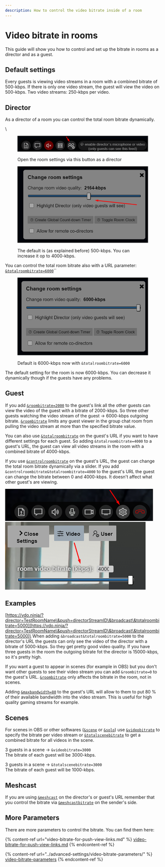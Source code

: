 ```yaml
---
description: How to control the video bitrate inside of a room
---
```


# Video bitrate in rooms

This guide will show you how to control and set up the bitrate in rooms as a director and as a guest.

## Default settings

Every guests is viewing video streams in a room with a combined bitrate of 500-kbps. If there is only one video stream, the guest will view the video on 500-kbps. Two video streams: 250-kbps per video.

## Director

As a director of a room you can control the total room bitrate dynamically.

\


<figure><img src="../.gitbook/assets/image.png" alt=""><figcaption><p>Open the room settings via this button as a director</p></figcaption></figure>

<figure><img src="../.gitbook/assets/image (3).png" alt=""><figcaption><p>The default is (as explained before) 500-kbps. You can increase it op to 4000-kbps.</p></figcaption></figure>

You can control the total room bitrate also with a URL parameter: [`&totalroombitrate=6000`](../advanced-settings/video-bitrate-parameters/totalroombitrate.md)``

<figure><img src="../.gitbook/assets/image (176).png" alt=""><figcaption><p>Default is 6000-kbps now with <code>&#x26;totalroombitrate=6000</code></p></figcaption></figure>

The default setting for the room is now 6000-kbps. You can decrease it dynamically though if the guests have any problems.

## Guest

If you add [`&roombitrate=2000`](../advanced-settings/video-bitrate-parameters/roombitrate.md) to the guest's link all the other guests can view the video of the guest with a bitrate of 2000-kbps. So three other guests watching the video stream of the guest -> 6000-kbps outgoing bitrate. [`&roombitrate`](../advanced-settings/video-bitrate-parameters/roombitrate.md) limits any guest viewer in the group chat room from pulling the video stream at more than the specified bitrate value.

You can also use [`&totalroombitrate`](../advanced-settings/video-bitrate-parameters/totalroombitrate.md) on the guest's URL if you want to have different settings for each guest. So adding `&totalroombitrate=4000` to a guest's URL, the guest can view all video streams in the room with a combined bitrate of 4000-kbps.

If you use [`&controlroombitrate`](../advanced-settings/video-bitrate-parameters/and-controlroombitrate.md) on the guest's URL, the guest can change the total room bitrate dynamically via a slider. If you add `&controlroombitrate&totalroombitrate=4000` to the guest's URL the guest can change the bitrate between 0 and 4000-kbps. It doesn't affect what other guest's are viewing.

![](<../.gitbook/assets/image (26).png>)![](<../.gitbook/assets/image (4).png>)

## Examples

[https://vdo.ninja/?director=TestRoomName\&push=directorStreamID\&broadcast\&totalroombitrate=5000](https://vdo.ninja/?director=TestRoomName\&push=directorStreamID\&broadcast\&totalroombitrate=5000)\
When adding `&broadcast&totalroombitrate=5000` to the director's URL the guests can only see the video of the director with a bitrate of 5000-kbps. So they get pretty good video quality. If you have three guests in the room the outgoing bitrate fot the director is 15000-kbps, so it's pretty high.

If you want a guest to appear in scenes (for example in OBS) but you don't want other guests to see their video stream you can add `&roombitrate=0` to the guest's URL. [`&roombitrate`](../advanced-settings/video-bitrate-parameters/roombitrate.md) only affects the bitrate in the room, not in scenes.

Adding [`&maxbandwidth=80`](../advanced-settings/video-bitrate-parameters/and-maxbandwidth.md) to the guest's URL will allow to them to put 80 % of their available bandwidth into the video stream. This is useful for high quality gaming streams for example.

## Scenes

For scenes in OBS or other softwares ([`&scene`](../advanced-settings/view-parameters/scene.md) or [`&solo`](../advanced-settings/mixer-scene-parameters/and-solo.md)) use [`&videobitrate`](../advanced-settings/video-bitrate-parameters/bitrate.md) to specify the bitrate per video stream or [`&totalscenebitrate`](../advanced-settings/video-bitrate-parameters/and-totalscenebitrate.md) to get a combined bitrate for all videos in the scene.

3 guests in a scene -> `&videobitrate=3000`\
The bitrate of each guest will be 3000-kbps.

3 guests in a scene -> `&totalscenebitrate=3000`\
The bitrate of each guest will be 1000-kbps.

## Meshcast

If you are using [`&meshcast`](../newly-added-parameters/and-meshcast.md) on the director's or guest's URL remember that you control the bitrate via [`&meshcastbitrate`](../meshcast-settings/and-meshcastbitrate.md) on the sender's side.

## More Parameters

There are more parameters to control the bitrate. You can find them here:

{% content-ref url="video-bitrate-for-push-view-links.md" %}
[video-bitrate-for-push-view-links.md](video-bitrate-for-push-view-links.md)
{% endcontent-ref %}

{% content-ref url="../advanced-settings/video-bitrate-parameters/" %}
[video-bitrate-parameters](../advanced-settings/video-bitrate-parameters/)
{% endcontent-ref %}
